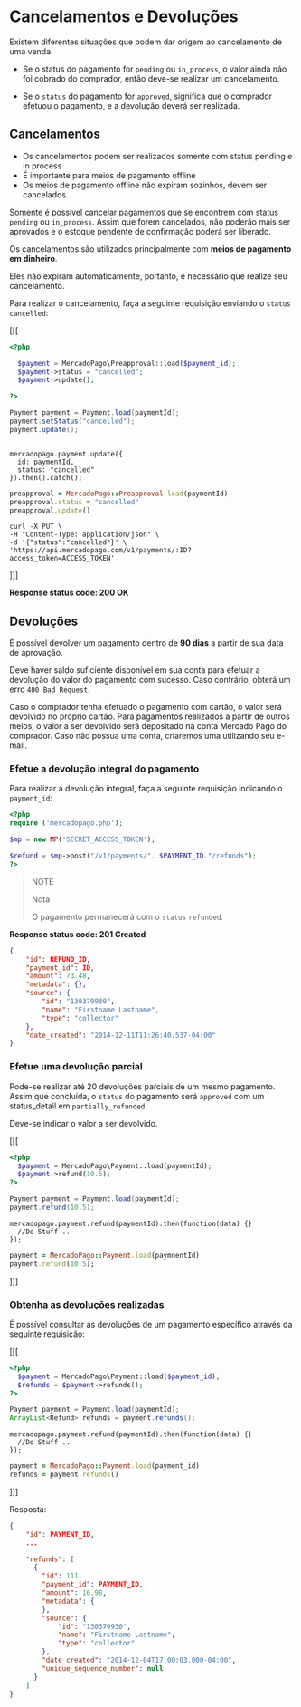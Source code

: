 # Cancelamentos e Devoluções

Existem diferentes situações que podem dar origem ao cancelamento de uma venda:

* Se o status do pagamento for `pending` ou `in_process`, o valor ainda não foi cobrado do comprador, então deve-se realizar um cancelamento.

* Se o `status` do pagamento for `approved`, significa que o comprador efetuou o pagamento, e a devolução deverá ser realizada.


## Cancelamentos

- Os cancelamentos podem ser realizados somente com status pending e in process
- É importante para meios de pagamento offline
- Os meios de pagamento offline não expiram sozinhos, devem ser cancelados.

Somente é possível cancelar pagamentos que se encontrem com status `pending` ou `in_process`. Assim que forem cancelados, não poderão mais ser aprovados e o estoque pendente de confirmação poderá ser liberado.

Os cancelamentos são utilizados principalmente com **meios de pagamento em dinheiro**.

Eles não expiram automaticamente, portanto, é necessário que realize seu cancelamento.

Para realizar o cancelamento, faça a seguinte requisição enviando o `status` `cancelled`:

[[[
```php
<?php

  $payment = MercadoPago\Preapproval::load($payment_id);
  $payment->status = "cancelled";
  $payment->update();

?>
```
```java
Payment payment = Payment.load(paymentId);
payment.setStatus("cancelled");
payment.update();

```
```node

mercadopago.payment.update({
  id: paymentId,
  status: "cancelled"
}).then().catch();

```
```ruby
preapproval = MercadoPago::Preapproval.load(paymentId)
preapproval.status = "cancelled"
preapproval.update()
```
```curl
curl -X PUT \
-H "Content-Type: application/json" \
-d '{"status":"cancelled"}' \
'https://api.mercadopago.com/v1/payments/:ID?access_token=ACCESS_TOKEN'
```
]]]

**Response status code: 200 OK**

## Devoluções
É possível devolver um pagamento dentro de **90 dias** a partir de sua data de aprovação.

Deve haver saldo suficiente disponível em sua conta para efetuar a devolução do valor do pagamento com sucesso. Caso contrário, obterá um erro `400 Bad Request`.

Caso o comprador tenha efetuado o pagamento com cartão, o valor será devolvido no próprio cartão.
Para pagamentos realizados a partir de outros meios, o valor a ser devolvido será depositado na conta Mercado Pago do comprador. Caso não possua uma conta, criaremos uma utilizando seu e-mail.

### Efetue a devolução integral do pagamento

Para realizar a devolução integral, faça a seguinte requisição indicando o `payment_id`:

```php
<?php
require ('mercadopago.php');

$mp = new MP('SECRET_ACCESS_TOKEN');

$refund = $mp->post("/v1/payments/". $PAYMENT_ID."/refunds");
?>
```
> NOTE
>
> Nota
>
> O pagamento permanecerá com o `status` `refunded`.


**Response status code: 201 Created**

```json
{
	"id": REFUND_ID,
	"payment_id": ID,
	"amount": 73.48,
	"metadata": {},
	"source": {
		"id": "130379930",
		"name": "Firstname Lastname",
		"type": "collector"
	},
	"date_created": "2014-12-11T11:26:40.537-04:00"
}
```

### Efetue uma devolução parcial

Pode-se realizar até 20 devoluções parciais de um mesmo pagamento. Assim que concluída, o `status` do pagamento será `approved` com um status_detail em `partially_refunded`.

Deve-se indicar o valor a ser devolvido.

[[[

```php
<?php
  $payment = MercadoPago\Payment::load(paymentId);
  $payment->refund(10.5);
?>
```
```java
Payment payment = Payment.load(paymentId);
payment.refund(10.5);
```
```node
mercadopago.payment.refund(paymentId).then(function(data) {}
  //Do Stuff ..
});
```
```ruby
payment = MercadoPago::Payment.load(paymnentId)
payment.refund(10.5);
```
]]]


### Obtenha as devoluções realizadas

É possível consultar as devoluções de um pagamento específico através da seguinte requisição:

[[[
```php
<?php
  $payment = MercadoPago\Payment::load($payment_id);
  $refunds = $payment->refunds();
?>
```
```java
Payment payment = Payment.load(paymentId);
ArrayList<Refund> refunds = payment.refunds();
```
```node
mercadopago.payment.refund(paymentId).then(function(data) {}
  //Do Stuff ..
});
```
```ruby
payment = MercadoPago::Payment.load(payment_id)
refunds = payment.refunds()
```
]]]



Resposta:

```json
{
    "id": PAYMENT_ID,
    ...

    "refunds": [
      {
        "id": 111,
        "payment_id": PAYMENT_ID,
        "amount": 16.98,
        "metadata": {
        },
        "source": {
            "id": "130379930",
            "name": "Firstname Lastname",
            "type": "collector"
        },
        "date_created": "2014-12-04T17:00:03.000-04:00",
        "unique_sequence_number": null
      }
    ]
}
```
